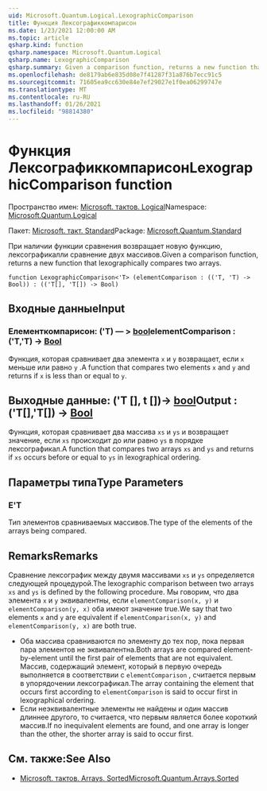 ```yaml
---
uid: Microsoft.Quantum.Logical.LexographicComparison
title: Функция Лексографиккомпарисон
ms.date: 1/23/2021 12:00:00 AM
ms.topic: article
qsharp.kind: function
qsharp.namespace: Microsoft.Quantum.Logical
qsharp.name: LexographicComparison
qsharp.summary: Given a comparison function, returns a new function that lexographically compares two arrays.
ms.openlocfilehash: de8179ab6e835d08e7f41287f31a876b7ecc91c5
ms.sourcegitcommit: 71605ea9cc630e84e7ef29027e1f0ea06299747e
ms.translationtype: MT
ms.contentlocale: ru-RU
ms.lasthandoff: 01/26/2021
ms.locfileid: "98814380"
---
```

# <a name="lexographiccomparison-function"></a><span data-ttu-id="fe0b2-102">Функция Лексографиккомпарисон</span><span class="sxs-lookup"><span data-stu-id="fe0b2-102">LexographicComparison function</span></span>

<span data-ttu-id="fe0b2-103">Пространство имен: [Microsoft. тактов. Logical](xref:Microsoft.Quantum.Logical)</span><span class="sxs-lookup"><span data-stu-id="fe0b2-103">Namespace: [Microsoft.Quantum.Logical](xref:Microsoft.Quantum.Logical)</span></span>

<span data-ttu-id="fe0b2-104">Пакет: [Microsoft. такт. Standard](https://nuget.org/packages/Microsoft.Quantum.Standard)</span><span class="sxs-lookup"><span data-stu-id="fe0b2-104">Package: [Microsoft.Quantum.Standard](https://nuget.org/packages/Microsoft.Quantum.Standard)</span></span>


<span data-ttu-id="fe0b2-105">При наличии функции сравнения возвращает новую функцию, лексографикалли сравнение двух массивов.</span><span class="sxs-lookup"><span data-stu-id="fe0b2-105">Given a comparison function, returns a new function that lexographically compares two arrays.</span></span>

```qsharp
function LexographicComparison<'T> (elementComparison : (('T, 'T) -> Bool)) : (('T[], 'T[]) -> Bool)
```


## <a name="input"></a><span data-ttu-id="fe0b2-106">Входные данные</span><span class="sxs-lookup"><span data-stu-id="fe0b2-106">Input</span></span>

### <a name="elementcomparison--tt---bool"></a><span data-ttu-id="fe0b2-107">Елементкомпарисон: ('T) — > [bool](xref:microsoft.quantum.lang-ref.bool)</span><span class="sxs-lookup"><span data-stu-id="fe0b2-107">elementComparison : ('T,'T) -> [Bool](xref:microsoft.quantum.lang-ref.bool)</span></span>

<span data-ttu-id="fe0b2-108">Функция, которая сравнивает два элемента `x` и `y` возвращает, если `x` меньше или равно `y` .</span><span class="sxs-lookup"><span data-stu-id="fe0b2-108">A function that compares two elements `x` and `y` and returns if `x` is less than or equal to `y`.</span></span>



## <a name="output--tt---bool"></a><span data-ttu-id="fe0b2-109">Выходные данные: ('T [], t [])-> [bool](xref:microsoft.quantum.lang-ref.bool)</span><span class="sxs-lookup"><span data-stu-id="fe0b2-109">Output : ('T[],'T[]) -> [Bool](xref:microsoft.quantum.lang-ref.bool)</span></span>

<span data-ttu-id="fe0b2-110">Функция, которая сравнивает два массива `xs` и `ys` и возвращает значение, если `xs` происходит до или равно `ys` в порядке лексографикал.</span><span class="sxs-lookup"><span data-stu-id="fe0b2-110">A function that compares two arrays `xs` and `ys` and returns if `xs` occurs before or equal to `ys` in lexographical ordering.</span></span>

## <a name="type-parameters"></a><span data-ttu-id="fe0b2-111">Параметры типа</span><span class="sxs-lookup"><span data-stu-id="fe0b2-111">Type Parameters</span></span>

### <a name="t"></a><span data-ttu-id="fe0b2-112">Е</span><span class="sxs-lookup"><span data-stu-id="fe0b2-112">'T</span></span>

<span data-ttu-id="fe0b2-113">Тип элементов сравниваемых массивов.</span><span class="sxs-lookup"><span data-stu-id="fe0b2-113">The type of the elements of the arrays being compared.</span></span>

## <a name="remarks"></a><span data-ttu-id="fe0b2-114">Remarks</span><span class="sxs-lookup"><span data-stu-id="fe0b2-114">Remarks</span></span>

<span data-ttu-id="fe0b2-115">Сравнение лексографик между двумя массивами `xs` и `ys` определяется следующей процедурой.</span><span class="sxs-lookup"><span data-stu-id="fe0b2-115">The lexographic comparison between two arrays `xs` and `ys` is defined by the following procedure.</span></span> <span data-ttu-id="fe0b2-116">Мы говорим, что два элемента `x` и `y` эквивалентны, если `elementComparison(x, y)` и `elementComparison(y, x)` оба имеют значение true.</span><span class="sxs-lookup"><span data-stu-id="fe0b2-116">We say that two elements `x` and `y` are equivalent if `elementComparison(x, y)` and `elementComparison(y, x)` are both true.</span></span>

- <span data-ttu-id="fe0b2-117">Оба массива сравниваются по элементу до тех пор, пока первая пара элементов не эквивалентна.</span><span class="sxs-lookup"><span data-stu-id="fe0b2-117">Both arrays are compared element-by-element until the first pair of elements that are not equivalent.</span></span> <span data-ttu-id="fe0b2-118">Массив, содержащий элемент, который в первую очередь выполняется в соответствии с `elementComparison` , считается первым в упорядочении лексографикал.</span><span class="sxs-lookup"><span data-stu-id="fe0b2-118">The array containing the element that occurs first according to `elementComparison` is said to occur first in lexographical ordering.</span></span>
- <span data-ttu-id="fe0b2-119">Если неэквивалентные элементы не найдены и один массив длиннее другого, то считается, что первым является более короткий массив.</span><span class="sxs-lookup"><span data-stu-id="fe0b2-119">If no inequivalent elements are found, and one array is longer than the other, the shorter array is said to occur first.</span></span>

## <a name="see-also"></a><span data-ttu-id="fe0b2-120">См. также:</span><span class="sxs-lookup"><span data-stu-id="fe0b2-120">See Also</span></span>

- [<span data-ttu-id="fe0b2-121">Microsoft. тактов. Arrays. Sorted</span><span class="sxs-lookup"><span data-stu-id="fe0b2-121">Microsoft.Quantum.Arrays.Sorted</span></span>](xref:Microsoft.Quantum.Arrays.Sorted)